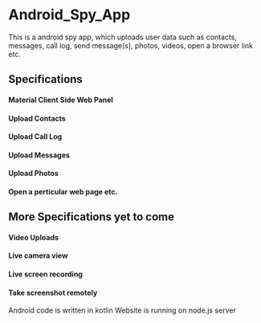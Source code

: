 # Android_Spy_App
This is a android spy app, which uploads user data such as contacts, messages, call log, send message(s), photos, videos, open a browser link etc.

## Specifications
#### Material Client Side Web Panel
#### Upload Contacts
#### Upload Call Log
#### Upload Messages
#### Upload Photos
#### Open a perticular web page etc.

## More Specifications yet to come
#### Video Uploads
#### Live camera view
#### Live screen recording
#### Take screenshot remotely

Android code is written in kotlin
Website is running on node.js server
